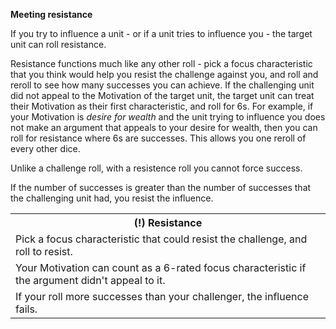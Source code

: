**Meeting resistance**

If you try to influence a unit - or if a unit tries to influence you - the target unit can roll resistance.

Resistance functions much like any other roll - pick a focus characteristic that you think would help you resist the challenge against you, and roll and reroll to see how many successes you can achieve.  If the challenging unit did not appeal to the Motivation of the target unit, the target unit can treat their Motivation as their first characteristic, and roll for 6s.  For example, if your Motivation is _desire for wealth_ and the unit trying to influence you does not make an argument that appeals to your desire for wealth, then you can roll for resistance where 6s are successes.  This allows you one reroll of every other dice.

Unlike a challenge roll, with a resistence roll you cannot force success.

If the number of successes is greater than the number of successes that the challenging unit had, you resist the influence.

<table>
  <tr>
    <th>(!) Resistance</th>
      </tr>
    <tr>
    <td>Pick a focus characteristic that could resist the challenge, and roll to resist.</td>
    </tr>
  <tr>
    <td>Your Motivation can count as a 6-rated focus characteristic if the argument didn't appeal to it.</td>
    </tr>
  <tr>
    <td>If your roll more successes than your challenger, the influence fails.</td>
    </tr>
  
  </table>
